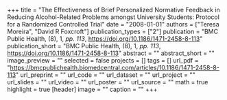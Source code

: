 +++
title = "The Effectiveness of Brief Personalized Normative Feedback in Reducing Alcohol-Related Problems amongst University Students: Protocol for a Randomized Controlled Trial"
date = "2008-01-01"
authors = ["Teresa Moreira", "David R Foxcroft"]
publication_types = ["2"]
publication = "BMC Public Health, (8), 1, _pp. 113_, https://doi.org/10.1186/1471-2458-8-113"
publication_short = "BMC Public Health, (8), 1, _pp. 113_, https://doi.org/10.1186/1471-2458-8-113"
abstract = ""
abstract_short = ""
image_preview = ""
selected = false
projects = []
tags = []
url_pdf = "https://bmcpublichealth.biomedcentral.com/articles/10.1186/1471-2458-8-113"
url_preprint = ""
url_code = ""
url_dataset = ""
url_project = ""
url_slides = ""
url_video = ""
url_poster = ""
url_source = ""
math = true
highlight = true
[header]
image = ""
caption = ""
+++
